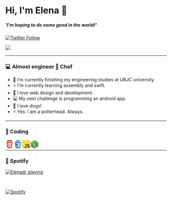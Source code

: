 # Hi, I'm Elena 🤙
##### 'I’m hoping to do some good in the world!'

[![Twitter Follow](https://img.shields.io/twitter/url?color=%231DA1F2&label=ElenaDR27&logo=twitter&logoColor=%231DA1F2&style=for-the-badge&url=https%3A%2F%2Ftwitter.com%2FElenadr27%2Fstatus%2F1403)](https://twitter.com/Elenadr27)

<img src="https://c.tenor.com/NhT7sjXfknYAAAAC/hello-welcome.gif">

---
### 💻 Almost engineer 🍪 Chef 

- 🔭 I’m currently finishing my engineering studies at URJC university.
- ⭐ I’m currently learning assembly and swift.
- 🌈 I love web design and development.
- 💻 My next challenge is programming an android app.
- 🐶 I love dogs!
- ⚡ Yes. I am a potterhead. Always.
---

### 🚀 Coding
<img align="left" alt="HTML5" width="26px" src="https://raw.githubusercontent.com/github/explore/80688e429a7d4ef2fca1e82350fe8e3517d3494d/topics/html/html.png" />

<img align="left" alt="CSS3" width="26px" src="https://raw.githubusercontent.com/github/explore/80688e429a7d4ef2fca1e82350fe8e3517d3494d/topics/css/css.png" />


<img align="left" alt="JavaScript" width="26px" src="https://raw.githubusercontent.com/github/explore/80688e429a7d4ef2fca1e82350fe8e3517d3494d/topics/javascript/javascript.png" />


<img align="left" alt="Node.js" width="26px" src="https://raw.githubusercontent.com/github/explore/80688e429a7d4ef2fca1e82350fe8e3517d3494d/topics/nodejs/nodejs.png" />


<br>

---

### 🎼 Spotify
[<img src="https://spotify-helen.vercel.app/api/spotify-playing" alt="Elenadr playing" width="350" />](https://open.spotify.com/user/rw5o3tei2kndjy5j0wgqxp94d)

<br>

[![Spotify](https://elenadr.vercel.app/api/spotify)](https://open.spotify.com/user/rw5o3tei2kndjy5j0wgqxp94d)
